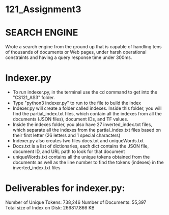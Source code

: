 # 121_Assignment3
# SEARCH ENGINE  
Wrote a search engine from the ground up that is capable of handling tens of thousands of documents or Web pages, under harsh operational constraints and having a query response time under 300ms.  

# Indexer.py  
 - To run indexer.py, in the terminal use the cd command to get into the "CS121_AS3" folder.
 - Type "python3 indexer.py" to run to the file to build the index  
 - Indexer.py will create a folder called indexes. Inside this folder, you will find the partial_index.txt files, which contain all the indexes from all the documents (JSON files), document IDs, and TF values.  
 - Inside the indexes folder, you also have 27 inverted_index.txt files, which separate all the indexes from the partial_index.txt files based on their first letter (26 letters and 1 special characters)  
 - Indexer.py also creates two files docs.txt and uniqueWords.txt  
 - Docs.txt is a list of dictionaries, each dict contains the JSON file, document ID, and URL path to look for that document  
 - uniqueWords.txt contains all the unique tokens obtained from the documents as well as the line number to find the tokens (indexes) in the inverted_index.txt files  
  
# Deliverables for indexer.py:  
Number of Unique Tokens: 738,246 
Number of Documents: 55,397  
Total size of Index on Disk: 266817.866 KB
